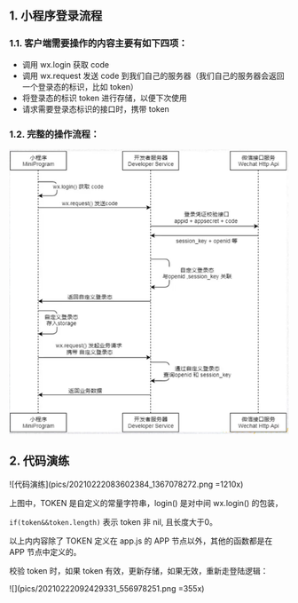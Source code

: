 

## 1. 小程序登录流程


### 1.1. 客户端需要操作的内容主要有如下四项：

* 调用 wx.login 获取 code
* 调用 wx.request 发送 code 到我们自己的服务器（我们自己的服务器会返回一个登录态的标识，比如 token）
* 将登录态的标识 token 进行存储，以便下次使用
* 请求需要登录态标识的接口时，携带 token


### 1.2. 完整的操作流程：

![官方提供的小程序登录流程图](pics/20210221181123311_511427239.png)


## 2. 代码演练

![代码演练](pics/20210222083602384_1367078272.png =1210x)


上图中，TOKEN 是自定义的常量字符串，login() 是对中间 wx.login() 的包装，

`if(token&&token.length)` 表示 token 非 nil, 且长度大于0。

以上内内容除了 TOKEN 定义在 app.js 的 APP 节点以外，其他的函数都是在 APP 节点中定义的。

校验 token 时，如果 token 有效，更新存储，如果无效，重新走登陆逻辑：

![](pics/20210222092429331_556978251.png =355x)






